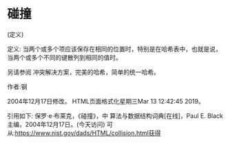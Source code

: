 # 碰撞


(定义)



定义:
当两个或多个项应该保存在相同的位置时，特别是在哈希表中，也就是说，当两个或多个不同的键散列到相同的值时。



另请参阅
冲突解决方案，完美的哈希，简单的统一哈希。


作者:钢







2004年12月17日修改。
HTML页面格式化星期三Mar 13 12:42:45 2019。



引用如下:
保罗·e·布莱克，《碰撞》，中
算法与数据结构词典[在线]，Paul E. Black主编，2004年12月17日。(今天访问)
可从:https://www.nist.gov/dads/HTML/collision.html获得